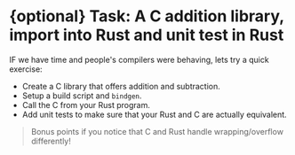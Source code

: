 # {optional} Task: A C addition library, import into Rust and unit test in Rust

IF we have time and people's compilers were behaving, lets try a quick exercise:

* Create a C library that offers addition and subtraction.
* Setup a build script and `bindgen`.
* Call the C from your Rust program.
* Add unit tests to make sure that your Rust and C are actually equivalent.

> Bonus points if you notice that C and Rust handle wrapping/overflow differently!
